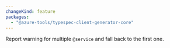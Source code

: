 ```yaml
---
changeKind: feature
packages:
  - "@azure-tools/typespec-client-generator-core"
---
```


Report warning for multiple `@service` and fall back to the first one.
